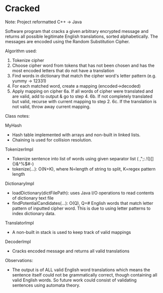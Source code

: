 # Cracked

Note: Project reformatted C++ -> Java

Software program that cracks a given arbitrary encrypted message and returns all possible legitimate English translations, sorted alphabetically. The messages are encoded using the Random Substitution Cipher.

Algorithm used:
1. Tokenize cipher
2. Choose cipher word from tokens that has not been chosen and has the most encoded letters that do not have a translation
3. Find words in dictionary that match the cipher word's letter pattern (e.g. yummy -> 12331)
4. For each matched word, create a mapping (encoded->decoded)
5. Apply mapping on cipher
6a. If all words of cipher were translated and are valid, add to output & go to step 4.
6b. If not completely translated but valid, recurse with current mapping to step 2.
6c. If the translation is not valid, throw away current mapping.

Class notes:

MyHash
- Hash table implemented with arrays and non-built in linked lists.
- Chaining is used for collision resolution.

TokenizerImpl
- Tokenize sentence into list of words using given separator list ( ,\";:.!()[]{}&^%$#-)
- tokenize(...): O(N+K), where N=length of string to split, K=regex pattern length

DictionaryImpl
- loadDictionary(dictFilePath): uses Java I/O operations to read contents of dictionary text file
- findPotentialCandidates(...): O(Q), Q=# English words that match letter pattern of inputted cipher word. This is due to using
  letter patterns to index dictionary data.

TranslatorImpl
- A non-built in stack is used to keep track of valid mappings

DecoderImpl
- Cracks encoded message and returns all valid translations

Observations:
- The output is of ALL valid English word translations which means the sentence itself could not be grammatically correct, 
  though containing all valid English words. So future work could consist of validating sentences using automata theory.
